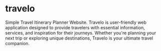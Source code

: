 # travelo
Simple Travel Itinerary Planner Website. Travelo is user-friendly web application designed to provide travelers with essential information, services, and inspiration for their journeys. Whether you're planning your next trip or exploring unique destinations, Travelo is your ultimate travel companion.
